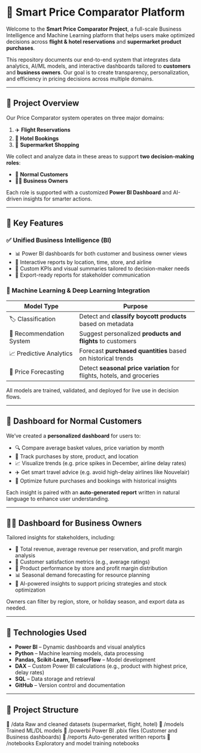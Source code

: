 # 🧠 Smart Price Comparator Platform

Welcome to the **Smart Price Comparator Project**, a full-scale Business Intelligence and Machine Learning platform that helps users make optimized decisions across **flight & hotel reservations** and **supermarket product purchases**.

This repository documents our end-to-end system that integrates data analytics, AI/ML models, and interactive dashboards tailored to **customers** and **business owners**. Our goal is to create transparency, personalization, and efficiency in pricing decisions across multiple domains.

---

## 📌 Project Overview

Our Price Comparator system operates on three major domains:

1. ✈️ **Flight Reservations**
2. 🏨 **Hotel Bookings**
3. 🛒 **Supermarket Shopping**

We collect and analyze data in these areas to support **two decision-making roles**:
- 🎯 **Normal Customers**
- 🧑‍💼 **Business Owners**

Each role is supported with a customized **Power BI Dashboard** and AI-driven insights for smarter actions.

---

## 🚀 Key Features

### ✅ Unified Business Intelligence (BI)

- 📊 Power BI dashboards for both customer and business owner views
- 📍 Interactive reports by location, time, store, and airline
- 💼 Custom KPIs and visual summaries tailored to decision-maker needs
- 📁 Export-ready reports for stakeholder communication

### 🧠 Machine Learning & Deep Learning Integration

| Model Type              | Purpose                                                                 |
|-------------------------|-------------------------------------------------------------------------|
| 🏷️ Classification        | Detect and **classify boycott products** based on metadata              |
| 🤝 Recommendation System| Suggest personalized **products and flights** to customers               |
| 📈 Predictive Analytics  | Forecast **purchased quantities** based on historical trends            |
| 🔄 Price Forecasting     | Detect **seasonal price variation** for flights, hotels, and groceries  |

All models are trained, validated, and deployed for live use in decision flows.

---

## 👤 Dashboard for Normal Customers

We’ve created a **personalized dashboard** for users to:

- 🔍 Compare average basket values, price variation by month
- 🏬 Track purchases by store, product, and location
- 📈 Visualize trends (e.g. price spikes in December, airline delay rates)
- ✈️ Get smart travel advice (e.g. avoid high-delay airlines like Nouvelair)
- 💸 Optimize future purchases and bookings with historical insights

Each insight is paired with an **auto-generated report** written in natural language to enhance user understanding.

---

## 🧑‍💼 Dashboard for Business Owners

Tailored insights for stakeholders, including:

- 🧾 Total revenue, average revenue per reservation, and profit margin analysis
- 🧍 Customer satisfaction metrics (e.g., average ratings)
- 🏪 Product performance by store and profit margin distribution
- 📊 Seasonal demand forecasting for resource planning
- 🧠 AI-powered insights to support pricing strategies and stock optimization

Owners can filter by region, store, or holiday season, and export data as needed.

---

## 🔧 Technologies Used

- **Power BI** – Dynamic dashboards and visual analytics
- **Python** – Machine learning models, data processing
- **Pandas, Scikit-Learn, TensorFlow** – Model development
- **DAX** – Custom Power BI calculations (e.g., product with highest price, delay rates)
- **SQL** – Data storage and retrieval
- **GitHub** – Version control and documentation

---

## 📂 Project Structure

📁 /data
Raw and cleaned datasets (supermarket, flight, hotel)
📁 /models
Trained ML/DL models
📁 /powerbi
Power BI .pbix files (Customer and Business dashboards)
📁 /reports
Auto-generated written reports
📁 /notebooks
Exploratory and model training notebooks

